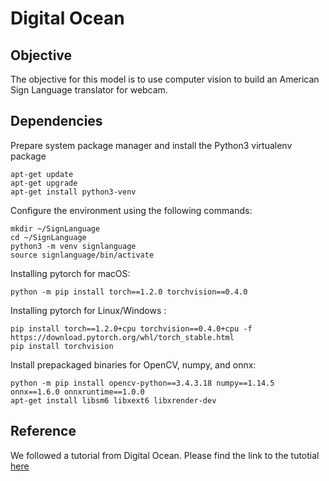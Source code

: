# Digital Ocean 

## Objective
The objective for this model is to  use computer vision to build an American Sign Language translator for webcam.

## Dependencies 
Prepare system package manager and install the Python3 virtualenv package
```
apt-get update
apt-get upgrade
apt-get install python3-venv
```
Configure the environment using the following commands:
```
mkdir ~/SignLanguage
cd ~/SignLanguage
python3 -m venv signlanguage
source signlanguage/bin/activate
```
Installing pytorch for macOS:
```
python -m pip install torch==1.2.0 torchvision==0.4.0
```
Installing pytorch for Linux/Windows :
```
pip install torch==1.2.0+cpu torchvision==0.4.0+cpu -f https://download.pytorch.org/whl/torch_stable.html
pip install torchvision
```
Install prepackaged binaries for OpenCV, numpy, and onnx:
```
python -m pip install opencv-python==3.4.3.18 numpy==1.14.5 onnx==1.6.0 onnxruntime==1.0.0
apt-get install libsm6 libxext6 libxrender-dev
```

## Reference
We followed a tutorial from Digital Ocean. Please find the link to the tutotial [here](https://www.digitalocean.com/community/tutorials/how-to-build-a-neural-network-to-translate-sign-language-into-english)

